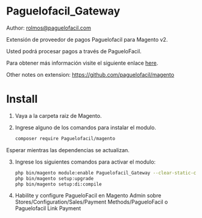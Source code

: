 Paguelofacil_Gateway
======================

Author: [rolmos@paguelofacil.com](mailto:rolmos@paguelofacil)

Extensión de proveedor de pagos Paguelofacil para Magento v2.

Usted podrá procesar pagos a través de PagueloFacil.

Para obtener más información visite el siguiente enlace [here](https://developers.paguelofacil.com/ecommerce/magento).

Other notes on extension: https://github.com/paguelofacil/magento

Install
=======

1. Vaya a la carpeta raiz de Magento.

2. Ingrese alguno de los comandos para instalar el modulo.

    ```bash
    composer require Paguelofacil/magento
    ```
Esperar mientras las dependencias se actualizan.

3. Ingrese los siguientes comandos para activar el modulo:

    ```bash
    php bin/magento module:enable Paguelofacil_Gateway --clear-static-content
    php bin/magento setup:upgrade
   php bin/magento setup:di:compile
    ```
4. Habilite y configure PagueloFacil en Magento Admin sobre Stores/Configuration/Sales/Payment Methods/PagueloFacil o Paguelofacil Link Payment



